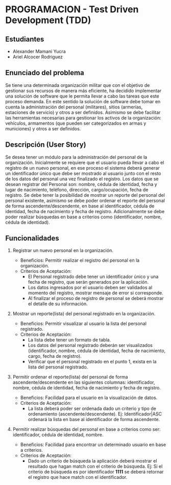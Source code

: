 # PROGRAMACION - Test Driven Development (TDD)

## Estudiantes
  * Alexander Mamani Yucra
  * Ariel Alcocer Rodriguez

## Enunciado del problema
 Se tiene una determinada organización militar que con el objetivo de gestionar sus recursos de manera más eficiente, ha 
 decidido implementar una solución de software que le permita llevar a cabo las tareas que este proceso demanda. 
 En este sentido la solución de software debe tomar en cuenta la administración del personal (militares), sitios (armerías, 
 estaciones de servicio) y otros a ser definidos. Asimismo se debe facilitar las herramientas necesarias para gestionar 
 los activos de la organización: vehículos, armamentos (que pueden ser categorizados en armas y municiones) y otros a ser 
 definidos.

## Descripción (User Story)
 Se desea tener un módulo para la administración del personal de la organización. Inicialmente se requiere que el usuario 
 pueda llevar a cabo el registro de un nuevo personal, en ese proceso el sistema deberá generar un identificador único 
 que debe ser mostrado al usuario junto con el resto de los datos del personal una vez finalizado el registro. Los datos 
 que se desean registrar del Personal son: nombre, cédula de identidad, fecha y lugar de nacimiento, teléfono, dirección, 
 cargo/ocupación, fecha de registro. Se debe tener la posibilidad de mostrar un reporte del personal del personal existente, 
 asímismo se debe poder ordenar el reporte del personal de forma ascendente/descendente, en base al identificador, cédula 
 de identidad, fecha de nacimiento y fecha de registro. Adicionalmente se debe poder realizar búsquedas en base a criterios 
 como (identificador, nombre, cédula de identidad).
 
## Funcionalidades

1. Registrar un nuevo personal en la organización. 
    - Beneficios: Permitir realizar el registro del personal en la organización.
    - Criterios de Aceptación:
        - El Personal registrado debe tener un identificador único y una fecha de registro, que serán generados por la 
        aplicación.
        - Los datos ingresados por el usuario deben ser validados al momento del registro, mostrar mensaje de error si 
        corresponde.
        - Al finalizar el proceso de registro de personal se deberá mostrar el detalle de su información.

2. Mostrar un reporte(lista) del personal registrado en la organización.
    - Beneficios: Permitir visualizar al usuario la lista del personal registrado.
    - Criterios de Aceptación:
      - La lista debe tener un formato de tabla.
      - Los datos del personal registrado deberán ser visualizados (identificador, nombre, cédula de identidad, fecha de 
      nacimiento, cargo, fecha de registro).
      - Verificar que el personal registrado en el punto 1, exista en la lista del personal registrado.

3. Permitir ordenar el reporte(lista) del personal de forma ascendente/descendente en las siguientes columnas: identificador, 
nombre, cédula de identidad, fecha de nacimiento y fecha de registro.
    - Beneficios: Facilidad para el usuario en la visualización de datos.
    - Criterios de Aceptación:
      - La lista deberá poder ser ordenada dado un criterio y tipo de ordenamiento (ascendente/descendente). Ej: Identificador|ASC 
      ordenará la lista en base al identificador de forma ascendente.      

4. Permitir realizar búsquedas del personal en base a criterios como ser: identificador, cédula de identidad, nombre.
    - Beneficios: Facilidad para encontrar un determinado usuario en base a criterios.
    - Criterios de Aceptación:
      - Dado un criterio de búsqueda la aplicación deberá mostrar el resultado que hagan match con el criterio de 
      búsqueda. Ej: Si el criterio de búsqueda es por identificador **1111** se deberá retornar el registro que hace match 
      con el identificador.
